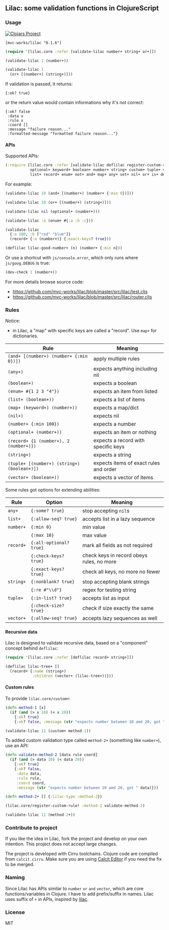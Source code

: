 ## Lilac: some validation functions in ClojureScript

### Usage

[![Clojars Project](https://img.shields.io/clojars/v/mvc-works/lilac.svg)](https://clojars.org/mvc-works/lilac)

```edn
[mvc-works/lilac "0.1.6"]
```

```clojure
(require '[lilac.core :refer [validate-lilac number+ string+ or+]])

(validate-lilac 1 (number+))

(validate-lilac 1
  (or+ [(number+) (string+)]))
```

If validation is passed, it returns:

```edn
{:ok? true}
```

or the return value would contain informations why it's not correct:

```edn
{:ok? false
 :data x
 :rule x
 :coord []
 :message "failure reason..."
 :formatted-message "formatted failure reason..."}
```

#### APIs

Supported APIs:

```clojure
(:require [lilac.core :refer [validate-lilac deflilac register-custom-rule!
           optional+ keyword+ boolean+ number+ string+ custom+ tuple+ vector+
           list+ record+ enum+ not+ and+ map+ any+ set+ nil+ or+ is+ dev-check]])
```

For example:

```clojure
(validate-lilac 10 (and+ [(number+) (number+ {:min 0})]))

(validate-lilac 10 (or+ [(number+) (string+)]))

(validate-lilac nil (optional+ (number+)))

(validate-lilac :a (enum+ #{:a :b :c}))

(validate-lilac
  {:a 100, :b ["red" "blue"]}
  (record+ {:a (number+)} {:exact-keys? true}))

(deflilac lilac-good-number+ (n) (number+ {:min n}))
```

Or use a shortcut with `js/console.error`, which only runs where `js/goog.DEBUG` is true:

```clojure
(dev-check 1 (number+))
```

For more details browse source code:

- https://github.com/mvc-works/lilac/blob/master/src/lilac/test.cljs
- https://github.com/mvc-works/lilac/blob/master/src/lilac/router.cljs

### Rules

Notice:

- in Lilac, a "map" with specific keys are called a "record". Use `map+` for dictionaries.

| Rule                                        | Meaning                                |
| ------------------------------------------- | -------------------------------------- |
| `(and+ [(number+) (number+ {:min 0})])`     | apply multiple rules                   |
| `(any+)`                                    | expects anything including nil         |
| `(boolean+)`                                | expects a boolean                      |
| `(enum+ #{1 2 3 "4"})`                      | expects an item from listed            |
| `(list+ (boolean+))`                        | expects a list of items                |
| `(map+ (keyword+) (number+))`               | expects a map/dict                     |
| `(nil+)`                                    | expects nil                            |
| `(number+ {:min 100})`                      | expects a number                       |
| `(optional+ (number+))`                     | expects an item or nothing             |
| `(record+ {1 (number+), 2 (number+)})`      | expects a record with specific keys    |
| `(string+)`                                 | expects a string                       |
| `(tuple+ [(number+) (string+) (boolean+)])` | expects items of exact rules and order |
| `(vector+ (boolean+))`                      | expects a vector of items              |

Some rules got options for extending abilities:

| Rule      | Option                  | Meaning                                   |
| --------- | ----------------------- | ----------------------------------------- |
| `any+`    | `{:some? true}`         | stop accepting `nil`s                     |
| `list+`   | `{:allow-seq? true}`    | accepts list in a lazy sequence           |
| `number+` | `{:min 0}`              | min value                                 |
|           | `{:max 10}`             | max value                                 |
| `record+` | `{:all-optional? true}` | mark all fields as not required           |
|           | `{:check-keys? true}`   | check keys in record obeys rules, no more |
|           | `{:exact-keys? true}`   | check all keys, no more no fewer          |
| `string+` | `{:nonblank? true}`     | stop accepting blank strings              |
|           | `{:re #"\\d"}`          | regex for testing string                  |
| `tuple+`  | `{:in-list? true}`      | accepts list as input                     |
|           | `{:check-size? true}`   | check if size exactly the same            |
| `vector+` | `{:allow-seq? true}`    | accepts lazy sequences as well            |

#### Recursive data

Lilac is designed to validate recursive data, based on a "component" concept behind `deflilac`:

```clojure
(require '[lilac.core :refer [deflilac record+ string+]])

(deflilac lilac-tree+ []
  (record+ {:name (string+)
            :children (vector+ (lilac-tree+))}))
```

#### Custom rules

To provide `lilac.core/custom+`:

```clojure
(defn method-1 [x]
  (if (and (> x 10) (< x 20))
    {:ok? true}
    {:ok? false, :message (str "expects number between 10 amd 20, got " x)}))

(validate-lilac 11 (custom+ method-1))
```

To added custom validation type called `method-2+` (something like `number+`), use an API:

```clojure
(defn validate-method-2 [data rule coord]
  (if (and (> data 10) (< data 20))
    {:ok? true}
    {:ok? false,
     :data data,
     :rule rule,
     :coord coord,
     :message (str "expects number between 10 amd 20, got " data)}))

(defn method-2+ [] {:lilac-type :method-2})

(lilac.core/register-custom-rule! :method-2 validate-method-2)

(validate-lilac 11 (method-2+))
```

### Contribute to project

If you like the idea in Lilac, fork the project and develop on your own intention. This project does not accept large changes.

The project is developed with Cirru toolchains. Clojure code are compiled from `calcit.cirru`. Make sure you are using [Calcit Editor](https://github.com/Cirru/calcit-editor) if you need the fix to be merged.

### Naming

Since Lilac has APIs similar to `number` `or` `and` `vector`, which are core functions/variables in Clojure. I have to add prefix/suffix in names. Lilac uses suffix of `+` in APIs, inspired by [lilac](assets/lilac-720x480.jpg).

### License

MIT
